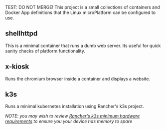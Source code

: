 TEST: DO NOT MERGE!
This project is a small collections of containers and Docker App definitions
that the Linux microPlatform can be configured to use.

## shellhttpd
This is a minimal container that runs a dumb web server. Its useful for quick
sanity checks of platform functionality.

## x-kiosk
Runs the chromium browser inside a container and displays a website.

## k3s
Runs a minimal kubernetes installation using Rancher's k3s project. 

*NOTE: you may wish to review [Rancher's k3s minimum hardware requirements](https://rancher.com/docs/k3s/latest/en/installation/node-requirements/#hardware) to ensure you your device has memory to spare*
